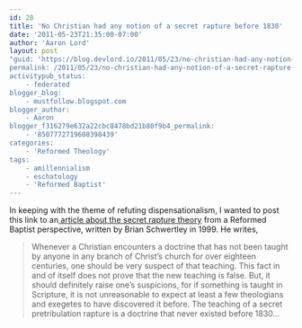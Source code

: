 ```yaml
---
id: 28
title: 'No Christian had any notion of a secret rapture before 1830'
date: '2011-05-23T21:35:00-07:00'
author: 'Aaron Lord'
layout: post
"guid: 'https://blog.devlord.io/2011/05/23/no-christian-had-any-notion-of-a-secret-rapture-before-1830/'
permalink: /2011/05/23/no-christian-had-any-notion-of-a-secret-rapture-before-1830/
activitypub_status:
    - federated
blogger_blog:
    - mustfollow.blogspot.com
blogger_author:
    - Aaron
blogger_f316279e632a22cbc8478bd21b80f9b4_permalink:
    - '8507772719608398439'
categories:
    - 'Reformed Theology'
tags:
    - amillennialism
    - eschatology
    - 'Reformed Baptist'
---
```


In keeping with the theme of refuting dispensationalism, I wanted to post this link to an<a href="http://www.graceonlinelibrary.org/eschatology/is-the-pretribulation-rapture-biblical-by-brian-schwertley/"> article about the secret rapture theory</a> from a Reformed Baptist perspective, written by Brian Schwertley in 1999. He writes,
<blockquote>Whenever a Christian encounters a doctrine that has not been taught by anyone in any branch of Christ’s church for over eighteen centuries, one should be very suspect of that teaching. This fact in and of itself does not prove that the new teaching is false. But, it should definitely raise one’s suspicions, for if something is taught in Scripture, it is not unreasonable to expect at least a few theologians and exegetes to have discovered it before. The teaching of a secret pretribulation rapture is a doctrine that never existed before 1830...</blockquote>
<div class="blogger-post-footer"></div>